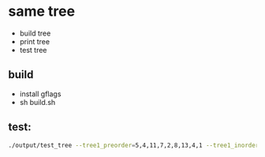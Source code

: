 # same tree 
- build tree
- print tree
- test tree

## build 
- install gflags
- sh build.sh

## test:

```bash
./output/test_tree --tree1_preorder=5,4,11,7,2,8,13,4,1 --tree1_inorder=7,11,2,4,5,13,8,4,1
```
